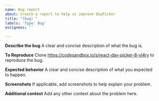 ```yaml
---
name: Bug report
about: Create a report to help us improve DayPicker
title: "(bug) "
labels: 'Type: Bug'
assignees: ''

---
```


**Describe the bug**
A clear and concise description of what the bug is.

**To Reproduce**
Clone https://codesandbox.io/s/react-day-picker-8-vl4ry to reproduce the bug.

**Expected behavior**
A clear and concise description of what you expected to happen.

**Screenshots**
If applicable, add screenshots to help explain your problem.

**Additional context**
Add any other context about the problem here.
